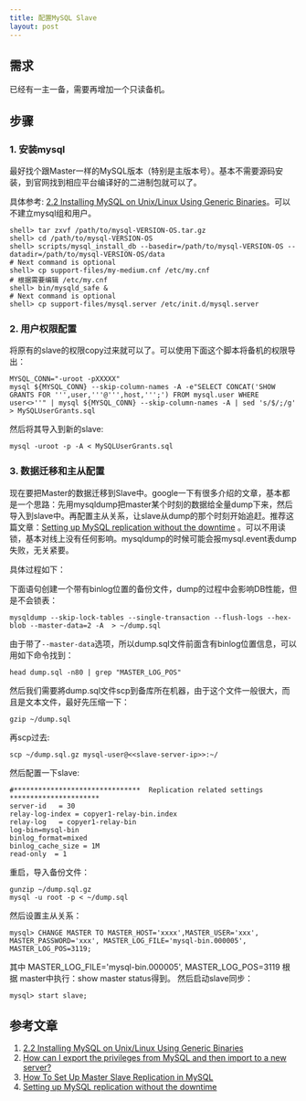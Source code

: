 ```yaml
---
title: 配置MySQL Slave
layout: post
---
```



需求
----

已经有一主一备，需要再增加一个只读备机。


步骤
----

### 1. 安装mysql

最好找个跟Master一样的MySQL版本（特别是主版本号）。基本不需要源码安装，到官网找到相应平台编译好的二进制包就可以了。

具体参考: [2.2 Installing MySQL on Unix/Linux Using Generic Binaries](http://dev.mysql.com/doc/refman/5.1/en/binary-installation.html)。可以不建立mysql组和用户。

	shell> tar zxvf /path/to/mysql-VERSION-OS.tar.gz
	shell> cd /path/to/mysql-VERSION-OS
	shell> scripts/mysql_install_db --basedir=/path/to/mysql-VERSION-OS --datadir=/path/to/mysql-VERSION-OS/data
	# Next command is optional
	shell> cp support-files/my-medium.cnf /etc/my.cnf 
	# 根据需要编辑 /etc/my.cnf 
	shell> bin/mysqld_safe &
	# Next command is optional
	shell> cp support-files/mysql.server /etc/init.d/mysql.server	

### 2. 用户权限配置

将原有的slave的权限copy过来就可以了。可以使用下面这个脚本将备机的权限导出：

	MYSQL_CONN="-uroot -pXXXXX"
	mysql ${MYSQL_CONN} --skip-column-names -A -e"SELECT CONCAT('SHOW GRANTS FOR ''',user,'''@''',host,''';') FROM mysql.user WHERE user<>''" | mysql ${MYSQL_CONN} --skip-column-names -A | sed 's/$/;/g' > MySQLUserGrants.sql

然后将其导入到新的slave:

	mysql -uroot -p -A < MySQLUserGrants.sql	


### 3. 数据迁移和主从配置

现在要把Master的数据迁移到Slave中。google一下有很多介绍的文章，基本都是一个思路：先用mysqldump把master某个时刻的数据给全量dump下来，然后导入到slave中。再配置主从关系，让slave从dump的那个时刻开始追赶。推荐这篇文章：[Setting up MySQL replication without the downtime](http://plusbryan.com/mysql-replication-without-downtime) 。可以不用读锁，基本对线上没有任何影响。mysqldump的时候可能会报mysql.event表dump失败，无关紧要。

具体过程如下：

下面语句创建一个带有binlog位置的备份文件，dump的过程中会影响DB性能，但是不会锁表：

	mysqldump --skip-lock-tables --single-transaction --flush-logs --hex-blob --master-data=2 -A  > ~/dump.sql

由于带了`--master-data`选项，所以dump.sql文件前面含有binlog位置信息，可以用如下命令找到：

	head dump.sql -n80 | grep "MASTER_LOG_POS"

然后我们需要將dump.sql文件scp到备库所在机器，由于这个文件一般很大，而且是文本文件，最好先压缩一下：

	gzip ~/dump.sql

再scp过去:

	scp ~/dump.sql.gz mysql-user@<<slave-server-ip>>:~/

然后配置一下slave:

	#*******************************  Replication related settings **********************
	server-id 	= 30
	relay-log-index = copyer1-relay-bin.index
	relay-log	= copyer1-relay-bin
	log-bin=mysql-bin
	binlog_format=mixed
	binlog_cache_size = 1M
	read-only  = 1 

重启，导入备份文件：

	gunzip ~/dump.sql.gz
	mysql -u root -p < ~/dump.sql

然后设置主从关系：

	mysql> CHANGE MASTER TO MASTER_HOST='xxxx',MASTER_USER='xxx', MASTER_PASSWORD='xxx', MASTER_LOG_FILE='mysql-bin.000005', MASTER_LOG_POS=3119;

其中 MASTER_LOG_FILE='mysql-bin.000005', MASTER_LOG_POS=3119 根据 master中执行：show master status得到。
然后启动slave同步：

	mysql> start slave;


参考文章
--------

1. [2.2 Installing MySQL on Unix/Linux Using Generic Binaries](http://dev.mysql.com/doc/refman/5.1/en/binary-installation.html)
2. [How can I export the privileges from MySQL and then import to a new server?](http://serverfault.com/questions/8860/how-can-i-export-the-privileges-from-mysql-and-then-import-to-a-new-server)
3. [How To Set Up Master Slave Replication in MySQL](https://www.digitalocean.com/community/tutorials/how-to-set-up-master-slave-replication-in-mysql)
4. [Setting up MySQL replication without the downtime](http://plusbryan.com/mysql-replication-without-downtime) 

